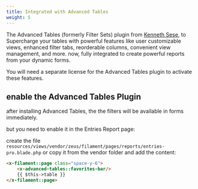 ```yaml
---
title: Integrated with Advanced Tables
weight: 5
---
```


The Advanced Tables (formerly Filter Sets) plugin from [Kenneth Sese](https://filamentphp.com/plugins/kenneth-sese-advanced-tables), to Supercharge your tables with powerful features like user customizable views, enhanced filter tabs, reorderable columns, convenient view management, and more. now, fully integrated to create powerful reports from your dynamic forms.

You will need a separate license for the Advanced Tables plugin to activate these features.

## enable the Advanced Tables Plugin

after installing Advanced Tables, the the filters will be available in forms immediately.

but you need to enable it in the Entries Report page:

create the file
`resources/views/vendor/zeus/filament/pages/reports/entries-pro.blade.php`
or copy it from the vendor folder
and add the content:

```html
<x-filament::page class="space-y-6">
    <x-advanced-tables::favorites-bar/>
    {{ $this->table }}
</x-filament::page>
```